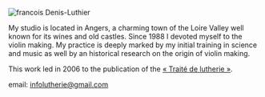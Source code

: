 ![francois Denis-Luthier](https://lutherie.github.io/page0/files/stacks_image_8_1.png#right)

My studio is located in Angers, a charming town of the Loire Valley well known for its wines and old castles. 
Since 1988 I devoted myself to the violin making. My practice is deeply marked by my initial training in science and music 
as well by an historical research on the origin of violin making.

This work led in 2006 to the publication of the [« Traité de lutherie »](https://traitedelutherie.com).  

email: [infolutherie@gmail.com](mailto:infolutherie@gmail.com)
